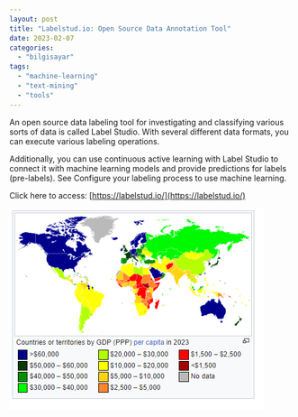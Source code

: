 ```yaml
---
layout: post
title: "Labelstud.io: Open Source Data Annotation Tool"
date: 2023-02-07
categories: 
  - "bilgisayar"
tags: 
  - "machine-learning"
  - "text-mining"
  - "tools"
---
```


An open source data labeling tool for investigating and classifying various sorts of data is called Label Studio. With several different data formats, you can execute various labeling operations.

Additionally, you can use continuous active learning with Label Studio to connect it with machine learning models and provide predictions for labels (pre-labels). See Configure your labeling process to use machine learning.

Click here to access: [https://labelstud.io/](https://labelstud.io/)

[![](/images/image.png)](https://suatatan.wordpress.com/wp-content/uploads/2023/02/image.png)
